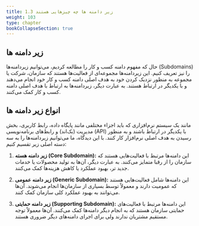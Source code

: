```yaml
---
title: 1.3 زیر دامنه ها چه چیزهایی هستند
weight: 103
type: chapter
bookCollapseSection: true
---
```



## زیر دامنه ها

حال که مفهوم دامنه کسب و کار را مطالعه کردیم، می‌توانیم زیردامنه‌ها (Subdomains) را نیز تعریف کنیم. این زیردامنه‌ها مجموعه‌ای از فعالیت‌ها هستند که سازمان، شرکت یا مجموعه به منظور نزدیک کردن خود به هدف اصلی دامنه کسب و کار خود انجام می‌دهند و با یکدیگر در ارتباط هستند. به عبارت دیگر، زیردامنه‌ها به ارتباط با هدف اصلی دامنه کسب و کار کمک می‌کنند.

## انواع زیر دامنه ها
مانند یک سیستم نرم‌افزاری که باید اجزاء مختلفی مانند پایگاه داده، رابط کاربری، بخش مدیریت (بک‌اند) و رابط‌های برنامه‌نویسی (API) با یکدیگر در ارتباط باشند و به منظور رسیدن به هدف اصلی نرم‌افزار کار کنند. با این دیدگاه، ما می‌توانیم زیردامنه‌ها را به سه دسته اصلی زیر تقسیم کنیم:

1. **زیر دامنه هسته (Core Subdomain):** این دامنه‌ها مرتبط با فعالیت‌هایی هستند که سازمان را از رقبا متمایز می‌کنند. به عبارت دیگر، آن‌ها به تولید محصولات یا خدمات جدید تر، بهبود عملکرد یا کاهش هزینه‌ها کمک می‌کنند.

2. **زیر دامنه عمومی (Generic Subdomain):** این دامنه‌ها شامل فعالیت‌هایی هستند که عمومیت دارند و معمولاً توسط بسیاری از سازمان‌ها انجام می‌شوند. آن‌ها می‌توانند به بهبود عملکرد کلی سازمان کمک کنند.

3. **زیر دامنه حمایتی (Supporting Subdomain):** این دامنه‌ها مرتبط با فعالیت‌های حمایتی سازمان هستند که به انجام دیگر دامنه‌ها کمک می‌کنند. آن‌ها معمولاً توجه مستقیم مشتریان ندارند ولی برای اجرای دامنه‌های دیگر ضروری هستند.
